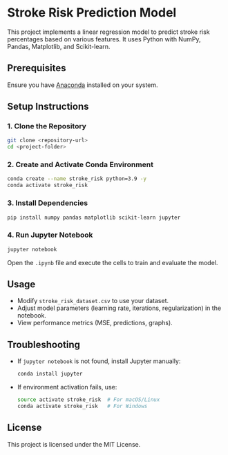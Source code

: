 # Stroke Risk Prediction Model

This project implements a linear regression model to predict stroke risk percentages based on various features. It uses Python with NumPy, Pandas, Matplotlib, and Scikit-learn.

## Prerequisites

Ensure you have [Anaconda](https://www.anaconda.com/) installed on your system.

## Setup Instructions

### 1. Clone the Repository

```bash
git clone <repository-url>
cd <project-folder>
```

### 2. Create and Activate Conda Environment

```bash
conda create --name stroke_risk python=3.9 -y
conda activate stroke_risk
```

### 3. Install Dependencies

```bash
pip install numpy pandas matplotlib scikit-learn jupyter
```

### 4. Run Jupyter Notebook

```bash
jupyter notebook
```

Open the `.ipynb` file and execute the cells to train and evaluate the model.

## Usage

- Modify `stroke_risk_dataset.csv` to use your dataset.
- Adjust model parameters (learning rate, iterations, regularization) in the notebook.
- View performance metrics (MSE, predictions, graphs).

## Troubleshooting

- If `jupyter notebook` is not found, install Jupyter manually:
  ```bash
  conda install jupyter
  ```
- If environment activation fails, use:
  ```bash
  source activate stroke_risk  # For macOS/Linux
  conda activate stroke_risk   # For Windows
  ```

## License

This project is licensed under the MIT License.

